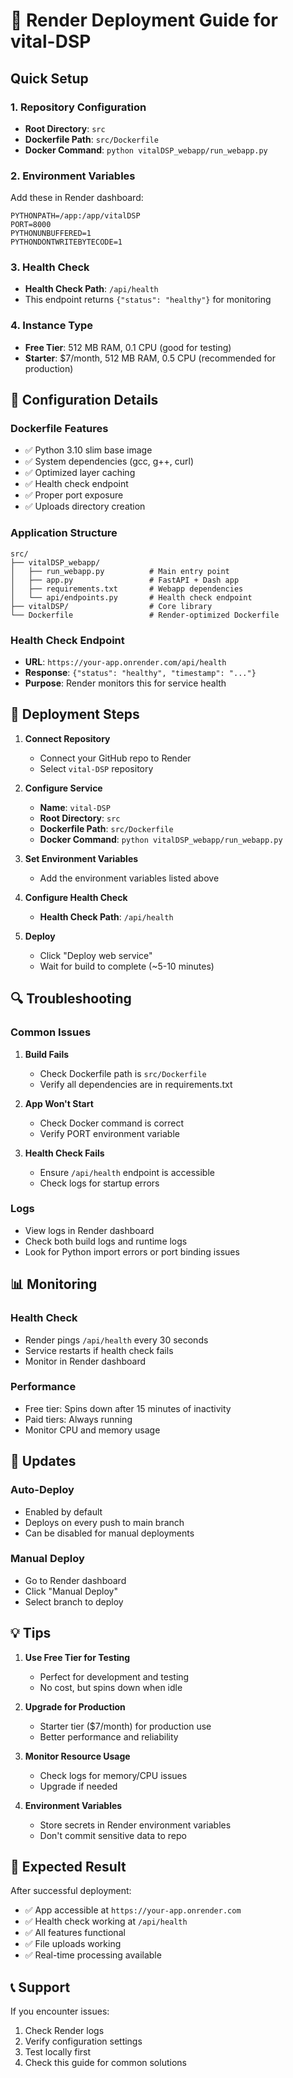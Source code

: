 # 🚀 Render Deployment Guide for vital-DSP

## Quick Setup

### 1. **Repository Configuration**
- **Root Directory**: `src`
- **Dockerfile Path**: `src/Dockerfile`
- **Docker Command**: `python vitalDSP_webapp/run_webapp.py`

### 2. **Environment Variables**
Add these in Render dashboard:
```
PYTHONPATH=/app:/app/vitalDSP
PORT=8000
PYTHONUNBUFFERED=1
PYTHONDONTWRITEBYTECODE=1
```

### 3. **Health Check**
- **Health Check Path**: `/api/health`
- This endpoint returns `{"status": "healthy"}` for monitoring

### 4. **Instance Type**
- **Free Tier**: 512 MB RAM, 0.1 CPU (good for testing)
- **Starter**: $7/month, 512 MB RAM, 0.5 CPU (recommended for production)

## 🔧 Configuration Details

### Dockerfile Features
- ✅ Python 3.10 slim base image
- ✅ System dependencies (gcc, g++, curl)
- ✅ Optimized layer caching
- ✅ Health check endpoint
- ✅ Proper port exposure
- ✅ Uploads directory creation

### Application Structure
```
src/
├── vitalDSP_webapp/
│   ├── run_webapp.py          # Main entry point
│   ├── app.py                 # FastAPI + Dash app
│   ├── requirements.txt       # Webapp dependencies
│   └── api/endpoints.py       # Health check endpoint
├── vitalDSP/                  # Core library
└── Dockerfile                 # Render-optimized Dockerfile
```

### Health Check Endpoint
- **URL**: `https://your-app.onrender.com/api/health`
- **Response**: `{"status": "healthy", "timestamp": "..."}`
- **Purpose**: Render monitors this for service health

## 🚀 Deployment Steps

1. **Connect Repository**
   - Connect your GitHub repo to Render
   - Select `vital-DSP` repository

2. **Configure Service**
   - **Name**: `vital-DSP`
   - **Root Directory**: `src`
   - **Dockerfile Path**: `src/Dockerfile`
   - **Docker Command**: `python vitalDSP_webapp/run_webapp.py`

3. **Set Environment Variables**
   - Add the environment variables listed above

4. **Configure Health Check**
   - **Health Check Path**: `/api/health`

5. **Deploy**
   - Click "Deploy web service"
   - Wait for build to complete (~5-10 minutes)

## 🔍 Troubleshooting

### Common Issues

1. **Build Fails**
   - Check Dockerfile path is `src/Dockerfile`
   - Verify all dependencies are in requirements.txt

2. **App Won't Start**
   - Check Docker command is correct
   - Verify PORT environment variable

3. **Health Check Fails**
   - Ensure `/api/health` endpoint is accessible
   - Check logs for startup errors

### Logs
- View logs in Render dashboard
- Check both build logs and runtime logs
- Look for Python import errors or port binding issues

## 📊 Monitoring

### Health Check
- Render pings `/api/health` every 30 seconds
- Service restarts if health check fails
- Monitor in Render dashboard

### Performance
- Free tier: Spins down after 15 minutes of inactivity
- Paid tiers: Always running
- Monitor CPU and memory usage

## 🔄 Updates

### Auto-Deploy
- Enabled by default
- Deploys on every push to main branch
- Can be disabled for manual deployments

### Manual Deploy
- Go to Render dashboard
- Click "Manual Deploy"
- Select branch to deploy

## 💡 Tips

1. **Use Free Tier for Testing**
   - Perfect for development and testing
   - No cost, but spins down when idle

2. **Upgrade for Production**
   - Starter tier ($7/month) for production use
   - Better performance and reliability

3. **Monitor Resource Usage**
   - Check logs for memory/CPU issues
   - Upgrade if needed

4. **Environment Variables**
   - Store secrets in Render environment variables
   - Don't commit sensitive data to repo

## 🎯 Expected Result

After successful deployment:
- ✅ App accessible at `https://your-app.onrender.com`
- ✅ Health check working at `/api/health`
- ✅ All features functional
- ✅ File uploads working
- ✅ Real-time processing available

## 📞 Support

If you encounter issues:
1. Check Render logs
2. Verify configuration settings
3. Test locally first
4. Check this guide for common solutions
